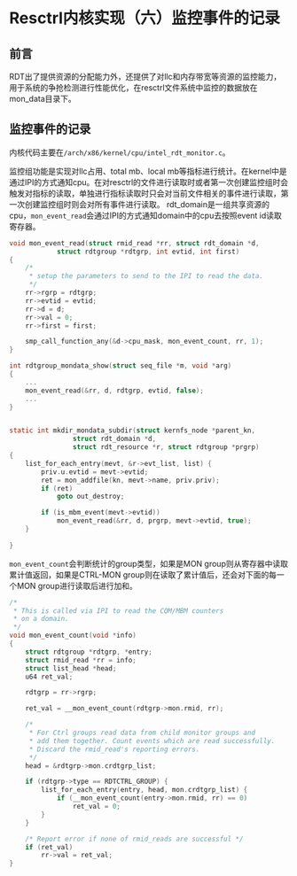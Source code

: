 <!-- #! https://zhuanlan.zhihu.com/p/647043798 -->
# Resctrl内核实现（六）监控事件的记录
## 前言

RDT出了提供资源的分配能力外，还提供了对llc和内存带宽等资源的监控能力，用于系统的争抢检测进行性能优化，在resctrl文件系统中监控的数据放在mon_data目录下。

## 监控事件的记录

内核代码主要在`/arch/x86/kernel/cpu/intel_rdt_monitor.c`。

监控组功能是实现对llc占用、total mb、local mb等指标进行统计。在kernel中是通过IPI的方式通知cpu。在对resctrl的文件进行读取时或者第一次创建监控组时会触发对指标的读取，单独进行指标读取时只会对当前文件相关的事件进行读取，第一次创建监控组时则会对所有事件进行读取。
rdt_domain是一组共享资源的cpu，`mon_event_read`会通过IPI的方式通知domain中的cpu去按照event id读取寄存器。

```c
void mon_event_read(struct rmid_read *rr, struct rdt_domain *d,
            struct rdtgroup *rdtgrp, int evtid, int first)
{
    /*
     * setup the parameters to send to the IPI to read the data.
     */
    rr->rgrp = rdtgrp;
    rr->evtid = evtid;
    rr->d = d;
    rr->val = 0;
    rr->first = first;

    smp_call_function_any(&d->cpu_mask, mon_event_count, rr, 1);
}

int rdtgroup_mondata_show(struct seq_file *m, void *arg)
{
    ...
    mon_event_read(&rr, d, rdtgrp, evtid, false);
    ...
}


static int mkdir_mondata_subdir(struct kernfs_node *parent_kn,
                struct rdt_domain *d,
                struct rdt_resource *r, struct rdtgroup *prgrp)
{
    list_for_each_entry(mevt, &r->evt_list, list) {
        priv.u.evtid = mevt->evtid;
        ret = mon_addfile(kn, mevt->name, priv.priv);
        if (ret)
            goto out_destroy;

        if (is_mbm_event(mevt->evtid))
            mon_event_read(&rr, d, prgrp, mevt->evtid, true);
    }
    
}
```

`mon_event_count`会判断统计的group类型，如果是MON group则从寄存器中读取累计值返回，如果是CTRL-MON group则在读取了累计值后，还会对下面的每一个MON group进行读取后进行加和。

```c
/*
 * This is called via IPI to read the CQM/MBM counters
 * on a domain.
 */
void mon_event_count(void *info)
{
    struct rdtgroup *rdtgrp, *entry;
    struct rmid_read *rr = info;
    struct list_head *head;
    u64 ret_val;

    rdtgrp = rr->rgrp;

    ret_val = __mon_event_count(rdtgrp->mon.rmid, rr);

    /*
     * For Ctrl groups read data from child monitor groups and
     * add them together. Count events which are read successfully.
     * Discard the rmid_read's reporting errors.
     */
    head = &rdtgrp->mon.crdtgrp_list;

    if (rdtgrp->type == RDTCTRL_GROUP) {
        list_for_each_entry(entry, head, mon.crdtgrp_list) {
            if (__mon_event_count(entry->mon.rmid, rr) == 0)
                ret_val = 0;
        }
    }

    /* Report error if none of rmid_reads are successful */
    if (ret_val)
        rr->val = ret_val;
}
```
